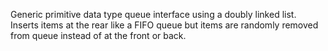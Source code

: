 Generic primitive data type queue interface using a doubly linked list. Inserts items at the rear like a FIFO queue but items
are randomly removed from queue instead of at the front or back.
